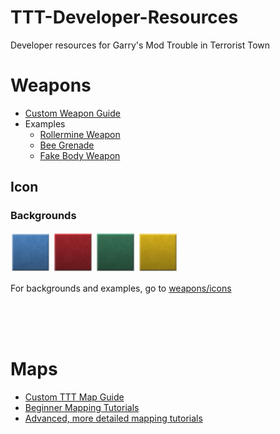 # TTT-Developer-Resources
Developer resources for Garry's Mod Trouble in Terrorist Town

# Weapons
* [Custom Weapon Guide](http://ttt.badking.net/custom-weapon-guide)
* Examples
    * [Rollermine Weapon](https://github.com/BadgerCode/TTT-Rollermine)
    * [Bee Grenade](https://github.com/BadgerCode/ttt-bee-nade)
    * [Fake Body Weapon](https://github.com/BadgerCode/ttt-body-bomb)

## Icon
### Backgrounds

![Blue-Background](weapons/icons/background-blue.png)
![Blue-Background](weapons/icons/background-red.png)
![Blue-Background](weapons/icons/background-green.png)
![Blue-Background](weapons/icons/background-gold.png)

For backgrounds and examples, go to [weapons/icons](weapons/icons)


<br><br><br>

# Maps
* [Custom TTT Map Guide](http://ttt.badking.net/mapping-guide)
* [Beginner Mapping Tutorials](https://www.youtube.com/playlist?list=PLfwtcDG7LpxF7-uH_P9La76dgCMC_lfk3)
* [Advanced, more detailed mapping tutorials](https://www.youtube.com/playlist?list=PL-454Fe3dQH1L38FnKkz_O1CqYx6sKaXk)
